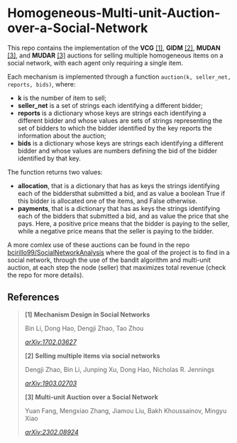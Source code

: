 # Homogeneous-Multi-unit-Auction-over-a-Social-Network
This repo contains the implementation of the **VCG** [[1]](#1), **GIDM** [[2]](#2), **MUDAN** [[3]](#3), and **MUDAR** [[3]](#3) auctions for selling multiple homogeneous items on a social network, with each agent only requiring a single item. 

Each mechanism is implemented through a function `auction(k, seller_net, reports, bids)`, where:
- **k** is the number of item to sell;
- **seller_net** is a set of strings each identifying a different bidder;
- **reports** is a dictionary whose keys are strings each identifying a different bidder and whose values are sets of strings representing the set of bidders to which the bidder identified by the key reports the information about the auction;
- **bids** is a dictionary whose keys are strings each identifying a different bidder and whose values are numbers defining the bid of the bidder identified by that key.

The function returns two values:
- **allocation**, that is a dictionary that has as keys the strings identifying each of the biddersthat submitted a bid, and as value a boolean True if this bidder is allocated one of the items, and False otherwise.
- **payments**, that is a dictionary that has as keys the strings identifying each of the bidders that submitted a bid, and as value the price that she pays. Here, a positive price means that the bidder is paying to the seller, while a negative price means that the seller is paying to the bidder.


A more comlex use of these auctions can be found in the repo [bcirillo99/SocialNetworkAnalysis](https://github.com/bcirillo99/SocialNetworkAnalysis) where the goal of the project is to find in a social network, through the use of the bandit algorithm and multi-unit auction, at each step the node (seller) that maximizes total revenue (check the repo for more details).


## References
> [<a id="1">[1]</a> **Mechanism Design in Social Networks**](https://arxiv.org/abs/1702.03627)
> 
> Bin Li, Dong Hao, Dengji Zhao, Tao Zhou
> 
> *[arXiv:1702.03627](https://arxiv.org/abs/1702.03627)*
>
> [<a id="2">[2]</a> **Selling multiple items via social networks**](https://arxiv.org/abs/1903.02703)
> 
> Dengji Zhao, Bin Li, Junping Xu, Dong Hao, Nicholas R. Jennings
> 
> *[arXiv:1903.02703](https://arxiv.org/abs/1903.02703)*
>
> [<a id="3">[3]</a> **Multi-unit Auction over a Social Network**](https://arxiv.org/abs/2302.08924)
> 
> Yuan Fang, Mengxiao Zhang, Jiamou Liu, Bakh Khoussainov, Mingyu Xiao
> 
> *[arXiv:2302.08924](https://arxiv.org/abs/2302.08924)*
